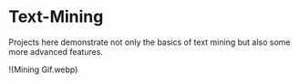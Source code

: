 # Text-Mining
Projects here demonstrate not only the basics of text mining but also some more advanced features.

!(Mining Gif.webp)
